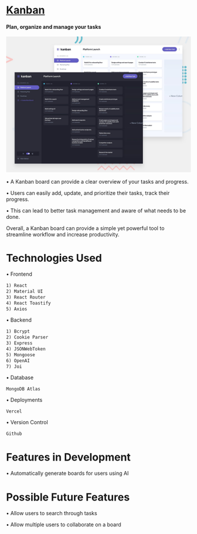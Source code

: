 # [Kanban](https://kanban-sanchit.vercel.app/register)
#### Plan, organize and manage your tasks

[![Room GPT](./readme-resources/preview.jpg)](https://kanban-sanchit.vercel.app/register)

• A Kanban board can provide a clear overview of your tasks and progress.

• Users can easily add, update, and prioritize their tasks, track their progress.

• This can lead to better task management and aware of what needs to be done. 
 
Overall, a Kanban board can provide a simple yet powerful tool to streamline workflow and increase productivity.

# Technologies Used

• Frontend

    1) React
    2) Material UI
    3) React Router
    4) React Toastify
    5) Axios

• Backend

    1) Bcrypt
    2) Cookie Parser
    3) Express
    4) JSONWebToken
    5) Mongoose
    6) OpenAI
    7) Joi

• Database 

    MongoDB Atlas

• Deployments

    Vercel

• Version Control

    Github


# Features in Development

• Automatically generate boards for users using AI

# Possible Future Features

• Allow users to search through tasks

• Allow multiple users to collaborate on a board



